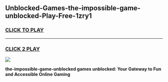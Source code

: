 
## Unblocked-Games-the-impossible-game-unblocked-Play-Free-1zry1
<h3>
<a href="https://premium76.site?title=the-impossible-game-unblocked&ref=10A">CLICK TO PLAY</a></h3>
<hr>

<h3>
<a href="https://premium76.site?title=the-impossible-game-unblocked&ref=10A">CLICK 2 PLAY</a>
  
</h3>

<a href="https://premium76.site?title=the-impossible-game-unblocked&ref=10A"><img src="https://clearcache.store/games.png"></a>


**the-impossible-game-unblocked games unblocked: Your Gateway to Fun and Accessible Online Gaming**
